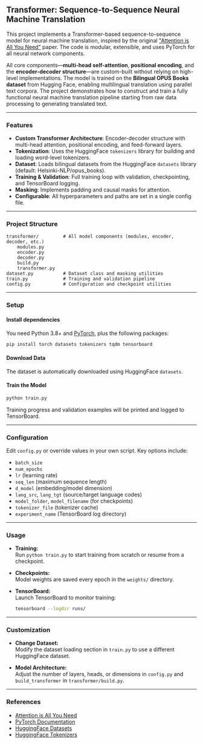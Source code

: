 ## Transformer: Sequence-to-Sequence Neural Machine Translation

This project implements a Transformer-based sequence-to-sequence model for neural machine translation, inspired by the original ["Attention is All You Need"](https://arxiv.org/abs/1706.03762) paper. The code is modular, extensible, and uses PyTorch for all neural network components.

All core components—**multi-head self-attention**, **positional encoding**, and the **encoder-decoder structure**—are custom-built without relying on high-level implementations. The model is trained on the **Bilingual OPUS Books dataset** from Hugging Face, enabling multilingual translation using parallel text corpora. The project demonstrates how to construct and train a fully functional neural machine translation pipeline starting from raw data processing to generating translated text.

---

### Features

- **Custom Transformer Architecture**: Encoder-decoder structure with multi-head attention, positional encoding, and feed-forward layers.
- **Tokenization**: Uses the HuggingFace `tokenizers` library for building and loading word-level tokenizers.
- **Dataset**: Loads bilingual datasets from the HuggingFace `datasets` library (default: Helsinki-NLP/opus_books).
- **Training & Validation**: Full training loop with validation, checkpointing, and TensorBoard logging.
- **Masking**: Implements padding and causal masks for attention.
- **Configurable**: All hyperparameters and paths are set in a single config file.

---

### Project Structure

```
transformer/         # All model components (modules, encoder, decoder, etc.)
    modules.py
    encoder.py
    decoder.py
    build.py
    transformer.py
dataset.py           # Dataset class and masking utilities
train.py             # Training and validation pipeline
config.py            # Configuration and checkpoint utilities
```

---

### Setup

#### Install dependencies

You need Python 3.8+ and [PyTorch](https://pytorch.org/), plus the following packages:
```bash
pip install torch datasets tokenizers tqdm tensorboard
```

#### Download Data

The dataset is automatically downloaded using HuggingFace `datasets`.

#### Train the Model

```bash
python train.py
```

Training progress and validation examples will be printed and logged to TensorBoard.

---

### Configuration

Edit `config.py` or override values in your own script. Key options include:

- `batch_size`
- `num_epochs`
- `lr` (learning rate)
- `seq_len` (maximum sequence length)
- `d_model` (embedding/model dimension)
- `lang_src`, `lang_tgt` (source/target language codes)
- `model_folder`, `model_filename` (for checkpoints)
- `tokenizer_file` (tokenizer cache)
- `experiment_name` (TensorBoard log directory)

---

### Usage

- **Training:**  
  Run `python train.py` to start training from scratch or resume from a checkpoint.

- **Checkpoints:**  
  Model weights are saved every epoch in the `weights/` directory.

- **TensorBoard:**  
  Launch TensorBoard to monitor training:
  ```bash
  tensorboard --logdir runs/
  ```

---

### Customization

- **Change Dataset:**  
  Modify the dataset loading section in `train.py` to use a different HuggingFace dataset.

- **Model Architecture:**  
  Adjust the number of layers, heads, or dimensions in `config.py` and `build_transformer` in `transformer/build.py`.

---

### References

- [Attention is All You Need](https://arxiv.org/abs/1706.03762)
- [PyTorch Documentation](https://pytorch.org/docs/stable/index.html)
- [HuggingFace Datasets](https://huggingface.co/docs/datasets/)
- [HuggingFace Tokenizers](https://huggingface.co/docs/tokenizers/)